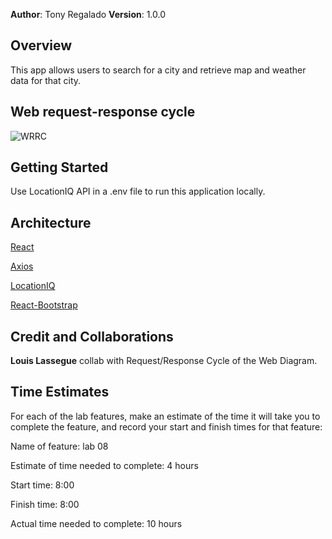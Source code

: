 **Author**: Tony Regalado
**Version**: 1.0.0

## Overview
This app allows users to search for a city and retrieve map and weather data for that city.

## Web request-response cycle

<!-- ![WRRC](https://user-images.githubusercontent.com/70992980/113965796-e4164580-97e2-11eb-96c0-bfed6e7ef7b5.PNG) -->
<!--  -->
![WRRC](https://jamboard.google.com/d/10GGH7Xm9UozMKNzomGczbFqG8uNW3WnOOggcVELvrss/edit?usp=sharing)

## Getting Started
Use LocationIQ API in a .env file to run this application locally.

## Architecture
[React](https://reactjs.org/)

[Axios](https://www.npmjs.com/package/axios)

[LocationIQ](https://locationiq.com/)

[React-Bootstrap](https://react-bootstrap.github.io/)

## Credit and Collaborations
**Louis Lassegue** collab with Request/Response Cycle of the Web Diagram.

## Time Estimates
For each of the lab features, make an estimate of the time it will take you to complete the feature, and record your start and finish times for that feature:

Name of feature: lab 08

Estimate of time needed to complete: 4 hours

Start time: 8:00

Finish time: 8:00

Actual time needed to complete: 10 hours
